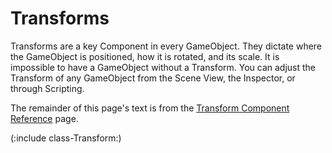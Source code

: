 Transforms
==========


<span class=keyword>Transforms</span> are a key <span class=keyword>Component</span> in every <span class=keyword>GameObject</span>.  They dictate where the GameObject is positioned, how it is rotated, and its scale.  It is impossible to have a GameObject without a Transform.  You can adjust the Transform of any GameObject from the <span class=keyword>Scene View</span>, the <span class=keyword>Inspector</span>, or through Scripting.

The remainder of this page's text is from the [Transform Component Reference](class-Transform) page.

(:include class-Transform:)
